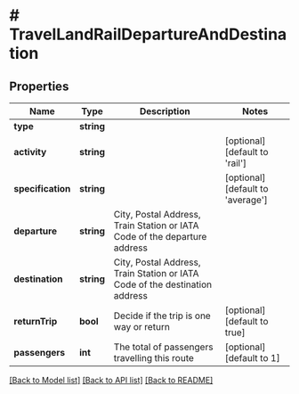 # # TravelLandRailDepartureAndDestination

## Properties

Name | Type | Description | Notes
------------ | ------------- | ------------- | -------------
**type** | **string** |  |
**activity** | **string** |  | [optional] [default to 'rail']
**specification** | **string** |  | [optional] [default to 'average']
**departure** | **string** | City, Postal Address, Train Station or IATA Code of the departure address |
**destination** | **string** | City, Postal Address, Train Station or IATA Code of the destination address |
**returnTrip** | **bool** | Decide if the trip is one way or return | [optional] [default to true]
**passengers** | **int** | The total of passengers travelling this route | [optional] [default to 1]

[[Back to Model list]](../../README.md#models) [[Back to API list]](../../README.md#endpoints) [[Back to README]](../../README.md)
